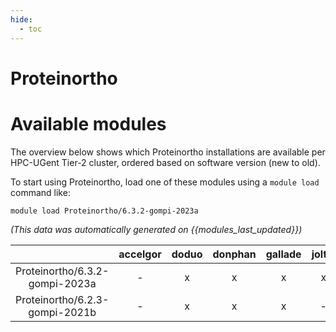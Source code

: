```yaml
---
hide:
  - toc
---
```


Proteinortho
============

# Available modules


The overview below shows which Proteinortho installations are available per HPC-UGent Tier-2 cluster, ordered based on software version (new to old).

To start using Proteinortho, load one of these modules using a `module load` command like:

```shell
module load Proteinortho/6.3.2-gompi-2023a
```

*(This data was automatically generated on {{modules_last_updated}})*  

| |accelgor|doduo|donphan|gallade|joltik|shinx|
| :---: | :---: | :---: | :---: | :---: | :---: | :---: |
|Proteinortho/6.3.2-gompi-2023a|-|x|x|x|x|x|
|Proteinortho/6.2.3-gompi-2021b|-|x|x|x|-|-|
